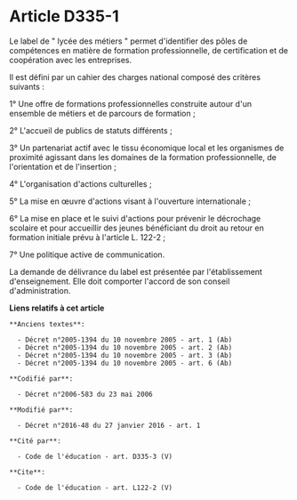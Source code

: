# Article D335-1

Le label de " lycée des métiers " permet d'identifier des pôles de compétences en matière de formation professionnelle, de
certification et de coopération avec les entreprises. 

Il est défini par un cahier des charges national composé des critères suivants : 

1° Une offre de formations professionnelles construite autour d'un ensemble de métiers et de parcours de formation ; 

2° L'accueil de publics de statuts différents ; 

3° Un partenariat actif avec le tissu économique local et les organismes de proximité agissant dans les domaines de la
formation professionnelle, de l'orientation et de l'insertion ; 

4° L'organisation d'actions culturelles ; 

5° La mise en œuvre d'actions visant à l'ouverture internationale ; 

6° La mise en place et le suivi d'actions pour prévenir le décrochage scolaire et pour accueillir des jeunes bénéficiant du
droit au retour en formation initiale prévu à l'article L. 122-2 ; 

7° Une politique active de communication. 

La demande de délivrance du label est présentée par l'établissement d'enseignement. Elle doit comporter l'accord de son
conseil d'administration.

**Liens relatifs à cet article**

	**Anciens textes**:

	  - Décret n°2005-1394 du 10 novembre 2005 - art. 1 (Ab)
	  - Décret n°2005-1394 du 10 novembre 2005 - art. 2 (Ab)
	  - Décret n°2005-1394 du 10 novembre 2005 - art. 3 (Ab)
	  - Décret n°2005-1394 du 10 novembre 2005 - art. 6 (Ab)

	**Codifié par**:

	  - Décret n°2006-583 du 23 mai 2006

	**Modifié par**:

	  - Décret n°2016-48 du 27 janvier 2016 - art. 1

	**Cité par**:

	  - Code de l'éducation - art. D335-3 (V)

	**Cite**:

	  - Code de l'éducation - art. L122-2 (V)
